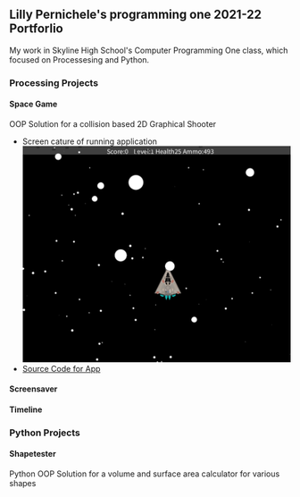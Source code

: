 ## Lilly Pernichele's programming one 2021-22 Portforlio 
My work in Skyline High School's Computer Programming One class, which focused on Processesing and Python.

### Processing Projects
 
#### Space Game 
OOP Solution for a collision based 2D Graphical Shooter
* Screen cature of running application
![Space game](images/Spacegame2022.png)
* [Source Code for App](https://github.com/foolbuffoon/programmingone22portfolio/blob/b352a6f875d712552dbdc493ad0cf129a1762ab3/src/Spacegame.zip)
#### Screensaver 


#### Timeline 


### Python Projects

#### Shapetester 
Python OOP Solution for a volume and surface area calculator for various shapes
